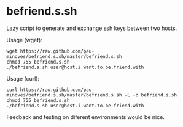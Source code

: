 befriend.s.sh
=============

Lazy script to generate and exchange ssh keys between two hosts.

Usage (wget):

    wget https://raw.github.com/pau-minoves/befriend.s.sh/master/befriend.s.sh
    chmod 755 befriend.s.sh
    ./befriend.s.sh user@host.i.want.to.be.friend.with

Usage (curl):

    curl https://raw.github.com/pau-minoves/befriend.s.sh/master/befriend.s.sh -L -o befriend.s.sh
    chmod 755 befriend.s.sh
    ./befriend.s.sh user@host.i.want.to.be.friend.with

Feedback and testing on diferent environments would be nice.
